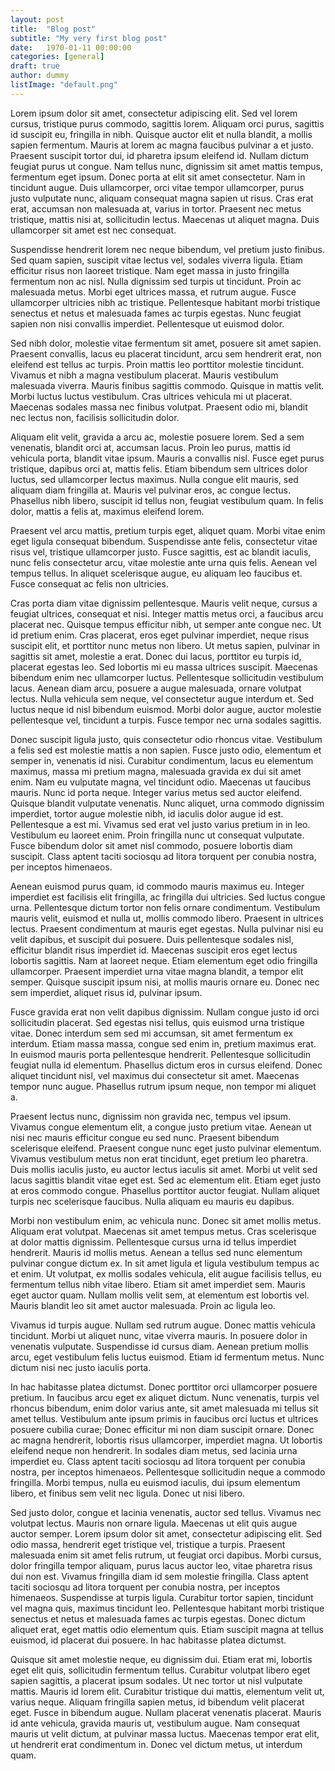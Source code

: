 ```yaml
---
layout: post
title:  "Blog post"
subtitle: "My very first blog post"
date:   1970-01-11 00:00:00
categories: [general]
draft: true
author: dummy
listImage: "default.png"
---
```


Lorem ipsum dolor sit amet, consectetur adipiscing elit. Sed vel lorem cursus, tristique purus commodo, sagittis lorem. Aliquam orci purus, sagittis id suscipit eu, fringilla in nibh. Quisque auctor elit et nulla blandit, a mollis sapien fermentum. Mauris at lorem ac magna faucibus pulvinar a et justo. Praesent suscipit tortor dui, id pharetra ipsum eleifend id. Nullam dictum feugiat purus ut congue. Nam tellus nunc, dignissim sit amet mattis tempus, fermentum eget ipsum. Donec porta at elit sit amet consectetur. Nam in tincidunt augue. Duis ullamcorper, orci vitae tempor ullamcorper, purus justo vulputate nunc, aliquam consequat magna sapien ut risus. Cras erat erat, accumsan non malesuada at, varius in tortor. Praesent nec metus tristique, mattis nisi at, sollicitudin lectus. Maecenas ut aliquet magna. Duis ullamcorper sit amet est nec consequat.

Suspendisse hendrerit lorem nec neque bibendum, vel pretium justo finibus. Sed quam sapien, suscipit vitae lectus vel, sodales viverra ligula. Etiam efficitur risus non laoreet tristique. Nam eget massa in justo fringilla fermentum non ac nisl. Nulla dignissim sed turpis ut tincidunt. Proin ac malesuada metus. Morbi eget ultrices massa, et rutrum augue. Fusce ullamcorper ultricies nibh ac tristique. Pellentesque habitant morbi tristique senectus et netus et malesuada fames ac turpis egestas. Nunc feugiat sapien non nisi convallis imperdiet. Pellentesque ut euismod dolor.

Sed nibh dolor, molestie vitae fermentum sit amet, posuere sit amet sapien. Praesent convallis, lacus eu placerat tincidunt, arcu sem hendrerit erat, non eleifend est tellus ac turpis. Proin mattis leo porttitor molestie tincidunt. Vivamus et nibh a magna vestibulum placerat. Mauris vestibulum malesuada viverra. Mauris finibus sagittis commodo. Quisque in mattis velit. Morbi luctus luctus vestibulum. Cras ultrices vehicula mi ut placerat. Maecenas sodales massa nec finibus volutpat. Praesent odio mi, blandit nec lectus non, facilisis sollicitudin dolor.

Aliquam elit velit, gravida a arcu ac, molestie posuere lorem. Sed a sem venenatis, blandit orci at, accumsan lacus. Proin leo purus, mattis id vehicula porta, blandit vitae ipsum. Mauris a convallis nisl. Fusce eget purus tristique, dapibus orci at, mattis felis. Etiam bibendum sem ultrices dolor luctus, sed ullamcorper lectus maximus. Nulla congue elit mauris, sed aliquam diam fringilla at. Mauris vel pulvinar eros, ac congue lectus. Phasellus nibh libero, suscipit id tellus non, feugiat vestibulum quam. In felis dolor, mattis a felis at, maximus eleifend lorem.

Praesent vel arcu mattis, pretium turpis eget, aliquet quam. Morbi vitae enim eget ligula consequat bibendum. Suspendisse ante felis, consectetur vitae risus vel, tristique ullamcorper justo. Fusce sagittis, est ac blandit iaculis, nunc felis consectetur arcu, vitae molestie ante urna quis felis. Aenean vel tempus tellus. In aliquet scelerisque augue, eu aliquam leo faucibus et. Fusce consequat ac felis non ultricies.

Cras porta diam vitae dignissim pellentesque. Mauris velit neque, cursus a feugiat ultrices, consequat et nisi. Integer mattis metus orci, a faucibus arcu placerat nec. Quisque tempus efficitur nibh, ut semper ante congue nec. Ut id pretium enim. Cras placerat, eros eget pulvinar imperdiet, neque risus suscipit elit, et porttitor nunc metus non libero. Ut metus sapien, pulvinar in sagittis sit amet, molestie a erat. Donec dui lacus, porttitor eu turpis id, placerat egestas leo. Sed lobortis mi eu massa ultrices suscipit. Maecenas bibendum enim nec ullamcorper luctus. Pellentesque sollicitudin vestibulum lacus. Aenean diam arcu, posuere a augue malesuada, ornare volutpat lectus. Nulla vehicula sem neque, vel consectetur augue interdum et. Sed luctus neque id nisl bibendum euismod. Morbi dolor augue, auctor molestie pellentesque vel, tincidunt a turpis. Fusce tempor nec urna sodales sagittis.

Donec suscipit ligula justo, quis consectetur odio rhoncus vitae. Vestibulum a felis sed est molestie mattis a non sapien. Fusce justo odio, elementum et semper in, venenatis id nisi. Curabitur condimentum, lacus eu elementum maximus, massa mi pretium magna, malesuada gravida ex dui sit amet enim. Nam eu vulputate magna, vel tincidunt odio. Maecenas ut faucibus mauris. Nunc id porta neque. Integer varius metus sed auctor eleifend. Quisque blandit vulputate venenatis. Nunc aliquet, urna commodo dignissim imperdiet, tortor augue molestie nibh, id iaculis dolor augue id est. Pellentesque a est mi. Vivamus sed erat vel justo varius pretium in in leo. Vestibulum eu laoreet enim. Proin fringilla nunc ut consequat vulputate. Fusce bibendum dolor sit amet nisl commodo, posuere lobortis diam suscipit. Class aptent taciti sociosqu ad litora torquent per conubia nostra, per inceptos himenaeos.

Aenean euismod purus quam, id commodo mauris maximus eu. Integer imperdiet est facilisis elit fringilla, ac fringilla dui ultricies. Sed luctus congue urna. Pellentesque dictum tortor non felis ornare condimentum. Vestibulum mauris velit, euismod et nulla ut, mollis commodo libero. Praesent in ultrices lectus. Praesent condimentum at mauris eget egestas. Nulla pulvinar nisi eu velit dapibus, et suscipit dui posuere. Duis pellentesque sodales nisl, efficitur blandit risus imperdiet id. Maecenas suscipit eros eget lectus lobortis sagittis. Nam at laoreet neque. Etiam elementum eget odio fringilla ullamcorper. Praesent imperdiet urna vitae magna blandit, a tempor elit semper. Quisque suscipit ipsum nisi, at mollis mauris ornare eu. Donec nec sem imperdiet, aliquet risus id, pulvinar ipsum.

Fusce gravida erat non velit dapibus dignissim. Nullam congue justo id orci sollicitudin placerat. Sed egestas nisi tellus, quis euismod urna tristique vitae. Donec interdum sem sed mi accumsan, sit amet fermentum ex interdum. Etiam massa massa, congue sed enim in, pretium maximus erat. In euismod mauris porta pellentesque hendrerit. Pellentesque sollicitudin feugiat nulla id elementum. Phasellus dictum eros in cursus eleifend. Donec aliquet tincidunt nisl, vel maximus dui consectetur sit amet. Maecenas tempor nunc augue. Phasellus rutrum ipsum neque, non tempor mi aliquet a.

Praesent lectus nunc, dignissim non gravida nec, tempus vel ipsum. Vivamus congue elementum elit, a congue justo pretium vitae. Aenean ut nisi nec mauris efficitur congue eu sed nunc. Praesent bibendum scelerisque eleifend. Praesent congue nunc eget justo pulvinar elementum. Vivamus vestibulum metus non erat tincidunt, eget pretium leo pharetra. Duis mollis iaculis justo, eu auctor lectus iaculis sit amet. Morbi ut velit sed lacus sagittis blandit vitae eget est. Sed ac elementum elit. Etiam eget justo at eros commodo congue. Phasellus porttitor auctor feugiat. Nullam aliquet turpis nec scelerisque faucibus. Nulla aliquam eu mauris eu dapibus.

Morbi non vestibulum enim, ac vehicula nunc. Donec sit amet mollis metus. Aliquam erat volutpat. Maecenas sit amet tempus metus. Cras scelerisque at dolor mattis dignissim. Pellentesque cursus urna id tellus imperdiet hendrerit. Mauris id mollis metus. Aenean a tellus sed nunc elementum pulvinar congue dictum ex. In sit amet ligula et ligula vestibulum tempus ac et enim. Ut volutpat, ex mollis sodales vehicula, elit augue facilisis tellus, eu fermentum tellus nibh vitae libero. Etiam sit amet imperdiet sem. Mauris eget auctor quam. Nullam mollis velit sem, at elementum est lobortis vel. Mauris blandit leo sit amet auctor malesuada. Proin ac ligula leo.

Vivamus id turpis augue. Nullam sed rutrum augue. Donec mattis vehicula tincidunt. Morbi ut aliquet nunc, vitae viverra mauris. In posuere dolor in venenatis vulputate. Suspendisse id cursus diam. Aenean pretium mollis arcu, eget vestibulum felis luctus euismod. Etiam id fermentum metus. Nunc dictum nisi nec justo iaculis porta.

In hac habitasse platea dictumst. Donec porttitor orci ullamcorper posuere pretium. In faucibus arcu eget ex aliquet dictum. Nunc venenatis, turpis vel rhoncus bibendum, enim dolor varius ante, sit amet malesuada mi tellus sit amet tellus. Vestibulum ante ipsum primis in faucibus orci luctus et ultrices posuere cubilia curae; Donec efficitur mi non diam suscipit ornare. Donec ac magna hendrerit, lobortis risus ullamcorper, imperdiet magna. Ut lobortis eleifend neque non hendrerit. In sodales diam metus, sed lacinia urna imperdiet eu. Class aptent taciti sociosqu ad litora torquent per conubia nostra, per inceptos himenaeos. Pellentesque sollicitudin neque a commodo fringilla. Morbi tempus, nulla eu euismod iaculis, dui ipsum elementum libero, et finibus sem velit nec ligula. Donec ut nisi libero.

Sed justo dolor, congue et lacinia venenatis, auctor sed tellus. Vivamus nec volutpat lectus. Mauris non ornare ligula. Maecenas ut elit quis augue auctor semper. Lorem ipsum dolor sit amet, consectetur adipiscing elit. Sed odio massa, hendrerit eget tristique vel, tristique a turpis. Praesent malesuada enim sit amet felis rutrum, ut feugiat orci dapibus. Morbi cursus, dolor fringilla tempor aliquam, purus lacus auctor leo, vitae pharetra risus dui non est. Vivamus fringilla diam id sem molestie fringilla. Class aptent taciti sociosqu ad litora torquent per conubia nostra, per inceptos himenaeos. Suspendisse at turpis ligula. Curabitur tortor sapien, tincidunt vel magna quis, maximus tincidunt leo. Pellentesque habitant morbi tristique senectus et netus et malesuada fames ac turpis egestas. Donec dictum aliquet erat, eget mattis odio elementum quis. Etiam suscipit magna at tellus euismod, id placerat dui posuere. In hac habitasse platea dictumst.

Quisque sit amet molestie neque, eu dignissim dui. Etiam erat mi, lobortis eget elit quis, sollicitudin fermentum tellus. Curabitur volutpat libero eget sapien sagittis, a placerat ipsum sodales. Ut nec tortor ut nisl vulputate mattis. Mauris id lorem elit. Curabitur tristique dui mattis, elementum velit ut, varius neque. Aliquam fringilla sapien metus, id bibendum velit placerat eget. Fusce in bibendum augue. Nullam placerat venenatis placerat. Mauris id ante vehicula, gravida mauris ut, vestibulum augue. Nam consequat mauris ut velit dictum, at pulvinar massa luctus. Maecenas tempor erat elit, ut hendrerit erat condimentum in. Donec vel dictum metus, ut interdum quam.